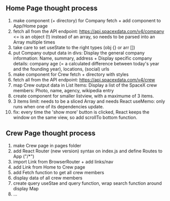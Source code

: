 ## Home Page thought process

1. make component (+ directory) for Company fetch + add component to App/Home page
2. fetch all from the API endpoint: https://api.spacexdata.com/v4/company <= is an object (!) instead of an array, so needs to be parsed into an Array multiple times
3. take care to set useState to the right types (obj {} or arr [])
4. put Company output data in divs: Display the general company information: Name, summary, address + Display specific company details: company age (= a calculated difference between today's year and the founding year), locations, (social) urls
5. make component for Crew fetch + directory with styles
6. fetch all from the API endpoint: https://api.spacexdata.com/v4/crew
7. map Crew output data in List Items: Display a list of the SpaceX crew members: Photo, name, agency, wikipedia entry
8. create component for smaller listview, with a maximume of 3 items.
9. 3 items limit: needs to be a sliced Array and needs React useMemo: only runs when one of its dependencies update.
10. fix: every time the 'show more' button is clicked, React keeps the window on the same view, so add scrollTo bottom function.

## Crew Page thought process

1. make Crew page in pages folder
2. add React Router (new version) syntax on index.js and define Routes to App ("/*")
3. import Link from BrowserRouter + add links/nav
4. add Link from Home to Crew page
5. add Fetch function to get all crew members
6. display data of all crew members
7. create query useStae and query function, wrap search function around display Map
8. ...